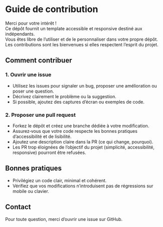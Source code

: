 # Guide de contribution

Merci pour votre intérêt !  
Ce dépôt fournit un template accessible et responsive destiné aux indépendants.  
Vous êtes libre de l’utiliser et de le personnaliser dans votre propre dépôt.  
Les contributions sont les bienvenues si elles respectent l’esprit du projet.

## Comment contribuer

### 1. Ouvrir une issue
- Utilisez les issues pour signaler un bug, proposer une amélioration ou poser une question.  
- Décrivez clairement le problème ou la suggestion.  
- Si possible, ajoutez des captures d’écran ou exemples de code.

### 2. Proposer une pull request
- Forkez le dépôt et créez une branche dédiée à votre modification.  
- Assurez‑vous que votre code respecte les bonnes pratiques d’accessibilité et de lisibilité.  
- Ajoutez une description claire dans la PR (ce qui change, pourquoi).  
- Les PR trop éloignées de l’objectif du projet (simplicité, accessibilité, responsive) pourront être refusées.

## Bonnes pratiques
- Privilégiez un code clair, minimal et cohérent.   
- Vérifiez que vos modifications n’introduisent pas de régressions sur mobile ou clavier.  

## Contact
Pour toute question, merci d’ouvrir une issue sur GitHub.
